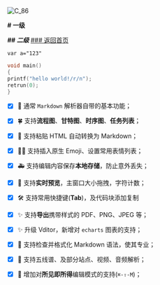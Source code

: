 ![C_86](https://github.com/user-attachments/assets/9e03a210-c260-4672-b6cd-30ab3a057234)

**# 一级**

_**## 二级**_
[### 返回首页](blog.ibkys.fun)

`var a="123"`

```c
void main()
{
printf("hello world!/r/n");
retrun(0);
}
```


- [x] 🎉 通常 `Markdown` 解析器自带的基本功能；
- [x] 🍀 支持**流程图**、**甘特图**、**时序图**、**任务列表**；
- [x] 🏁 支持粘贴 HTML 自动转换为 Markdown；
- [x] 💃🏻 支持插入原生 Emoji、设置常用表情列表；
- [x] 🚑 支持编辑内容保存**本地存储**，防止意外丢失；
- [x] 📝 支持**实时预览**，主窗口大小拖拽，字符计数；
- [x] 🛠 支持常用快捷键(**Tab**)，及代码块添加复制
- [x] ✨ 支持**导出**携带样式的 PDF、PNG、JPEG 等；
- [x] ✨ 升级 Vditor，新增对 `echarts` 图表的支持；
- [x] 👏 支持检查并格式化 Markdown 语法，使其专业；
- [x] 🦑 支持五线谱、及部分站点、视频、音频解析；
- [x] 🌟 增加对**所见即所得**编辑模式的支持(`⌘-⇧-M`)；
  